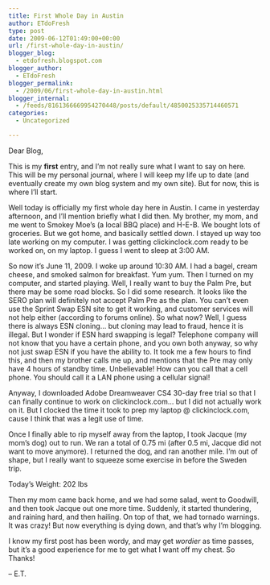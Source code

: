 ```yaml
---
title: First Whole Day in Austin
author: ETdoFresh
type: post
date: 2009-06-12T01:49:00+00:00
url: /first-whole-day-in-austin/
blogger_blog:
  - etdofresh.blogspot.com
blogger_author:
  - ETdoFresh
blogger_permalink:
  - /2009/06/first-whole-day-in-austin.html
blogger_internal:
  - /feeds/8161366669954270448/posts/default/4850025335714460571
categories:
  - Uncategorized

---
```

Dear Blog,

This is my **first** entry, and I&#8217;m not really sure what I want to say on here. This will be my personal journal, where I will keep my life up to date (and eventually create my own blog system and my own site). But for now, this is where I&#8217;ll start.

Well today is officially my first whole day here in Austin. I came in yesterday afternoon, and I&#8217;ll mention briefly what I did then. My brother, my mom, and me went to Smokey Moe&#8217;s (a local BBQ place) and H-E-B. We bought lots of groceries. But we got home, and basically settled down. I stayed up way too late working on my computer. I was getting <span>clickinclock</span>.com ready to be worked on, on my laptop. I guess I went to sleep at 3:00 AM.

So now it&#8217;s June 11, 2009. I woke up around 10:30 AM. I had a bagel, <span>cream</span> cheese, and smoked salmon for breakfast. Yum yum. Then I turned on my computer, and started playing. Well, I really want to buy the Palm <span>Pre</span>, but there may be some road blocks. So I did some research. It looks like the <span>SERO</span> plan will definitely not accept Palm <span>Pre</span> as the plan. You can&#8217;t even use the Sprint Swap <span>ESN</span> site to get it working, and customer services will not help either (according to forums online). So what now? Well, I guess there is always <span>ESN</span> cloning&#8230; but cloning may lead to fraud, hence it is illegal. But I wonder if <span>ESN</span> hard swapping is legal? Telephone company will not know that you have a certain phone, and you own both anyway, so why not just swap <span>ESN</span> if you have the ability to. It took me a few hours to find this, and then my brother calls me up, and mentions that the <span>Pre</span> may only have 4 hours of standby time. Unbelievable! How can you call that a cell phone. You should call it a LAN phone using a cellular signal!

Anyway, I downloaded Adobe <span>Dreamweaver</span> CS4 30-day free trial so that I can finally continue to work on <span>clickinclock</span>.com&#8230; but I did not actually work on it. But I clocked the time it took to prep my laptop @ <span>clickinclock</span>.com, cause I think that was a legit use of time.

Once I finally able to rip myself away from the laptop, I took <span>Jacque</span> (my mom&#8217;s dog) out to run. We ran a total of 0.75 mi (after 0.5 mi, <span>Jacque</span> did not want to move anymore). I returned the dog, and ran another mile. I&#8217;m out of shape, but I really want to squeeze some exercise in before the Sweden trip.

Today&#8217;s Weight: 202 lbs

Then my mom came back home, and we had some salad, went to Goodwill, and then took <span>Jacque</span> out one more time. Suddenly, it started thundering, and raining hard, and then hailing. On top of that, we had tornado warnings. It was crazy! But now everything is dying down, and that&#8217;s why I&#8217;m blogging.

I know my first post has been wordy, and may get _wordier_ as time passes, but it&#8217;s a good experience for me to get what I want off my chest. So Thanks!

&#8211; E.T.